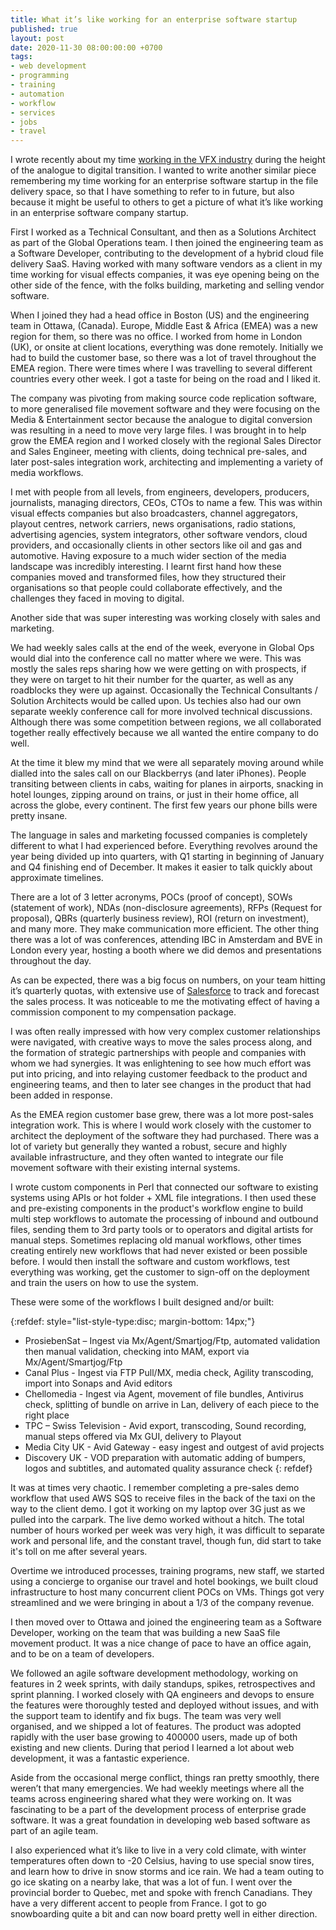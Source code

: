 ```yaml
---
title: What it’s like working for an enterprise software startup
published: true
layout: post
date: 2020-11-30 08:00:00:00 +0700
tags:
- web development
- programming
- training
- automation
- workflow 
- services
- jobs
- travel
---
```

I wrote recently about my time [working in the VFX industry](https://blog.markjgsmith.com/2020/11/24/what-its-like-working-in-tech-in-the-visual-effects-industry.html ) during the height of the analogue to digital transition. I wanted to write another similar piece remembering my time working for an enterprise software startup in the file delivery space, so that I have something to refer to in future, but also because it might be useful to others to get a picture of what it’s like working in an enterprise software company startup.

First I worked as a Technical Consultant, and then as a Solutions Architect as part of the Global Operations team. I then joined the engineering team as a Software Developer, contributing to the development of a hybrid cloud file delivery SaaS. Having worked with many software vendors as a client in my time working for visual effects companies, it was eye opening being on the other side of the fence, with the folks building, marketing and selling vendor software.

When I joined they had a head office in Boston (US) and the engineering team in Ottawa, (Canada). Europe, Middle East & Africa (EMEA) was a new region for them, so there was no office. I worked from home in London (UK), or onsite at client locations, everything was done remotely. Initially we had to build the customer base, so there was a lot of travel throughout the EMEA region. There were times where I was travelling to several different countries every other week. I got a taste for being on the road and I liked it.

The company was pivoting from making source code replication software, to more generalised file movement software and they were focusing on the Media & Entertainment sector because the analogue to digital conversion was resulting in a need to move very large files. I was brought in to help grow the EMEA region and I worked closely with the regional Sales Director and Sales Engineer, meeting with clients, doing technical pre-sales, and later post-sales integration work, architecting and implementing a variety of media workflows.

I met with people from all levels, from engineers, developers, producers, journalists, managing directors, CEOs, CTOs to name a few. This was within visual effects companies but also broadcasters, channel aggregators, playout centres, network carriers, news organisations, radio stations, advertising agencies, system integrators, other software vendors, cloud providers, and occasionally clients in other sectors like oil and gas and automotive. Having exposure to a much wider section of the media landscape was incredibly interesting. I learnt first hand how these companies moved and transformed files, how they structured their organisations so that people could collaborate effectively, and the challenges  they faced in moving to digital.

Another side that was super interesting was working closely with sales and marketing. 

We had weekly sales calls at the end of the week, everyone in Global Ops would dial into the conference call no matter where we were. This was mostly the sales reps sharing how we were getting on with prospects, if they were on target to hit their number for the quarter, as well as any roadblocks they were up against. Occasionally the Technical Consultants / Solution Architects would be called upon. Us techies also had our own separate weekly conference call for more involved technical discussions. Although there was some competition between regions, we all collaborated together really effectively because we all wanted the entire company to do well.

At the time it blew my mind that we were all separately moving around while dialled into the sales call on our Blackberrys (and later iPhones). People transiting between clients in cabs, waiting for planes in airports, snacking in hotel lounges, zipping around on trains, or just in their home office, all across the globe, every continent. The first few years our phone bills were pretty insane.

The language in sales and marketing focussed companies is completely different to what I had experienced before. Everything revolves around the year being divided up into quarters, with Q1 starting in beginning of January and Q4 finishing end of December. It makes it easier to talk quickly about approximate timelines.

There are a lot of 3 letter acronyms, POCs (proof of concept), SOWs (statement of work), NDAs (non-disclosure agreements), RFPs (Request for proposal), QBRs (quarterly business review), ROI (return on investment), and many more.  They make communication more efficient. The other thing there was a lot of was conferences, attending IBC in Amsterdam and BVE in London every year, hosting a booth where we did demos and presentations throughout the day.

As can be expected, there was a big focus on numbers, on your team hitting it’s quarterly quotas, with extensive use of [Salesforce](https://en.m.wikipedia.org/wiki/Salesforce) to track and forecast the sales process. It was noticeable to me the motivating effect of having a commission component to my compensation package. 

I was often really impressed with how very complex customer relationships were navigated, with creative ways to move the sales process along, and the formation of strategic partnerships with people and companies with whom we had synergies. It was enlightening to see how much effort was put into pricing, and into relaying customer feedback to the product and engineering teams, and then to later see changes in the product that had been added in response.

As the EMEA region customer base grew, there was a lot more post-sales integration work. This is where I would work closely with the customer to architect the deployment of the software they had purchased. There was a lot of variety but generally they wanted a robust, secure and highly available infrastructure, and they often wanted to integrate our file movement software with their existing internal systems. 

I wrote custom components in Perl that connected our software to existing systems using APIs or hot folder + XML file integrations. I then used these and pre-existing components in the product's workflow engine to build multi step workflows to automate the processing of inbound and outbound files, sending them to 3rd party tools or to operators and digital artists for manual steps. Sometimes replacing old manual workflows, other times creating entirely new workflows that had never existed or been possible before. I would then install the software and custom workflows, test everything was working, get the customer to sign-off on the deployment and train the users on how to use the system.

These were some of the workflows I built designed and/or built:

{:refdef: style="list-style-type:disc; margin-bottom: 14px;"}
- ProsiebenSat – Ingest via Mx/Agent/Smartjog/Ftp, automated validation then manual validation, checking into MAM, export via Mx/Agent/Smartjog/Ftp
- Canal Plus - Ingest via FTP Pull/MX, media check, Agility transcoding, import into Sonaps and Avid editors
- Chellomedia - Ingest via Agent, movement of file bundles, Antivirus check, splitting of bundle on arrive in Lan, delivery of each piece to the right place
- TPC – Swiss Television - Avid export, transcoding, Sound recording, manual steps offered via Mx GUI, delivery to Playout
- Media City UK - Avid Gateway - easy ingest and outgest of avid projects
- Discovery UK - VOD preparation with automatic adding of bumpers, logos and subtitles, and automated quality assurance check
{: refdef}

It was at times very chaotic. I remember completing a pre-sales demo workflow that used AWS SQS to receive files in the back of the taxi on the way to the client demo. I got it working on my laptop over 3G just as we pulled into the carpark. The live demo worked without a hitch. The total number of hours worked per week was very high, it was difficult to separate work and personal life, and the constant travel, though fun, did start to take it's toll on me after several years.

Overtime we introduced processes, training programs, new staff, we started using a concierge to organise our travel and hotel bookings, we built cloud infrastructure to host many concurrent client POCs on VMs. Things got very streamlined and we were bringing in about a 1/3 of the company revenue.

I then moved over to Ottawa and joined the engineering team as a Software Developer, working on the team that was building a new SaaS file movement product. It was a nice change of pace to have an office again, and to be on a team of developers. 

We followed an agile software development methodology, working on features in 2 week sprints, with daily standups, spikes, retrospectives and sprint planning. I worked closely with QA engineers and devops to ensure the features were thoroughly tested and deployed without issues, and with the support team to identify and fix bugs. The team was very well organised, and we shipped a lot of features. The product was adopted rapidly with the user base growing to 400000 users, made up of both existing and new clients. During that period I learned a lot about web development, it was a fantastic experience.

Aside from the occasional merge conflict, things ran pretty smoothly, there weren’t that many emergencies. We had weekly meetings where all the teams across engineering shared what they were working on. It was fascinating to be a part of the development process of enterprise grade software. It was a great foundation in developing web based software as part of an agile team.

I also experienced what it’s like to live in a very cold climate, with winter temperatures often down to -20 Celsius, having to use special snow tires, and learn how to drive in snow storms and ice rain. We had a team outing to go ice skating on a nearby lake, that was a lot of fun. I went over the provincial border to Quebec, met and spoke with french Canadians. They have a very different accent to people from France. I got to go snowboarding quite a bit and can now board pretty well in either direction.
